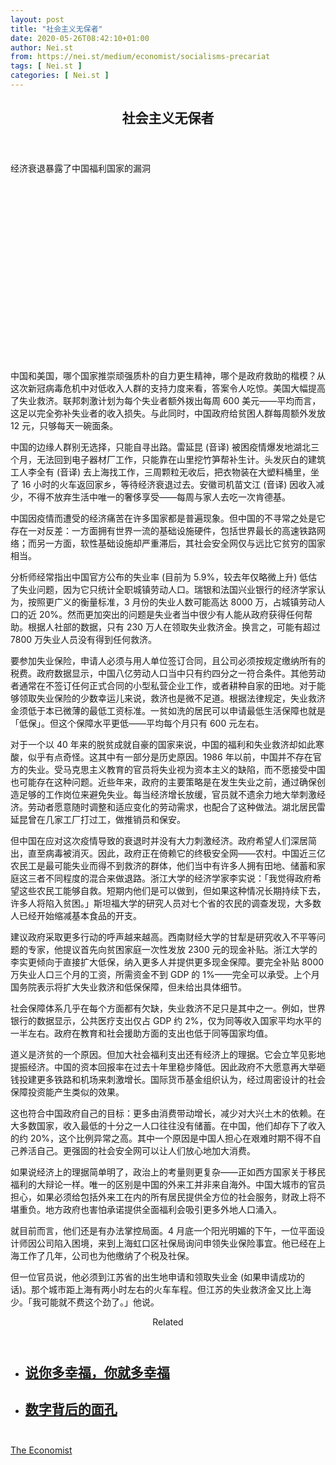 ```yaml
---
layout: post
title: "社会主义无保者"
date: 2020-05-26T08:42:10+01:00
author: Nei.st
from: https://nei.st/medium/economist/socialisms-precariat
tags: [ Nei.st ]
categories: [ Nei.st ]
---
```


<article class="post-20114 post type-post status-publish format-standard hentry category-economist" id="post-20114">
 <header class="page-header medium Archives">
  <div class="page-header__image">
  </div>
  <div class="page-header__content">
   <h1 class="page-title text-align-center">
    社会主义无保者
   </h1>
  </div>
 </header>
 <div class="entry-content aesop-entry-content" id="post-20114-content">
  <link as="font" crossorigin="anonymous" href="//cdn.jsdelivr.net/gh/0nd1jyU39XQ/_/glyph/font-face/0uIzqoZjSuJfvSBnvgXTcApMtcVhMcpr.woff" rel="preload" type="font/woff"/>
  <link as="font" crossorigin="anonymous" href="//cdn.jsdelivr.net/gh/0nd1jyU39XQ/_/glyph/font-face/1sTnSLZWDKucPX6SAk.woff" rel="preload" type="font/woff"/>
  <p class="blog-post__description">
   经济衰退暴露了中国福利国家的漏洞​
  </p>
  <span id="more-20114">
  </span>
  <div class="navigation__primary-inner">
   <a class="economist__link-logo" href="//nei.st/medium/economist">
   </a>
  </div>
  <div class="container img component-image">
   <div class="aspectRatioPlaceholder" style="padding-bottom:56.25%;height: 0;">
    <div class="progressiveMedia" data-height="720" data-width="1280">
     <img alt="" class="progressiveMedia-image" data-src="https://cdn.jsdelivr.net/gh/0nd1jyU39XQ/_/img/1/20200509_CND001_0.jpg" src="https://cdn.jsdelivr.net/gh/0nd1jyU39XQ/_/img/1/20200509_CND001_0.jpg"/>
    </div>
   </div>
  </div>
  <p>
   中国和美国，哪个国家推崇顽强质朴的自力更生精神，哪个是政府救助的楷模？从这次新冠病毒危机中对低收入人群的支持力度来看，答案令人吃惊。美国大幅提高了失业救济。联邦刺激计划为每个失业者额外拨出每周 600 美元——平均而言，这足以完全弥补失业者的收入损失。与此同时，中国政府给贫困人群每周额外发放 12 元，只够每天一碗面条。
  </p>
  <p>
   中国的边缘人群别无选择，只能自寻出路。雷延昆 (音译) 被困疫情爆发地湖北三个月，无法回到电子器材厂工作，只能靠在山里挖竹笋帮补生计。头发灰白的建筑工人李全有 (音译) 去上海找工作，三周颗粒无收后，把衣物装在大塑料桶里，坐了 16 小时的火车返回家乡，等待经济衰退过去。安徽司机苗文江 (音译) 因收入减少，不得不放弃生活中唯一的奢侈享受——每周与家人去吃一次肯德基。
  </p>
  <p>
   中国因疫情而遭受的经济痛苦在许多国家都是普遍现象。但中国的不寻常之处是它存在一对反差：一方面拥有世界一流的基础设施硬件，包括世界最长的高速铁路网络；而另一方面，软性基础设施却严重滞后，其社会安全网仅与远比它贫穷的国家相当。
  </p>
  <p>
   分析师经常指出中国官方公布的失业率 (目前为 5.9%，较去年仅略微上升) 低估了失业问题，因为它只统计全职城镇劳动人口。瑞银和法国兴业银行的经济学家认为，按照更广义的衡量标准，3 月份的失业人数可能高达 8000 万，占城镇劳动人口的近 20%。然而更加突出的问题是失业者当中很少有人能从政府获得任何帮助。根据人社部的数据，只有 230 万人在领取失业救济金。换言之，可能有超过 7800 万失业人员没有得到任何救济。
  </p>
  <p>
   要参加失业保险，申请人必须与用人单位签订合同，且公司必须按规定缴纳所有的税费。政府数据显示，中国八亿劳动人口当中只有约四分之一符合条件。其他劳动者通常在不签订任何正式合同的小型私营企业工作，或者耕种自家的田地。对于能够领取失业保险的少数幸运儿来说，救济也是微不足道。根据法律规定，失业救济金须低于本已微薄的最低工资标准。一贫如洗的居民可以申请最低生活保障也就是「低保」。但这个保障水平更低——平均每个月只有 600 元左右。
  </p>
  <div class="code-block code-block-1" style="margin: 8px 0; clear: both;">
   <div class="container ads_KbHEVhh8Rw">
    <div class="card card--blog post-sidebar">
     <div class="card-body">
      <div class="logo_ngcontent-kty-0">
      </div>
      <div class="iframe-blocker U6XAMK63Vh00WqvF2BacIQ">
       <div class="background-h60B">
       </div>
       <div class="WumZiPCS4MeMw4pxQ">
       </div>
      </div>
     </div>
     <div class="card-footer">
      <div class="card-footer-wrapper" layout="row bottom-left">
      </div>
     </div>
    </div>
   </div>
  </div>
  <p>
   对于一个以 40 年来的脱贫成就自豪的国家来说，中国的福利和失业救济却如此寒酸，似乎有点奇怪。这其中有一部分是历史原因。1986 年以前，中国并不存在官方的失业。受马克思主义教育的官员将失业视为资本主义的缺陷，而不愿接受中国也可能存在这种问题。近些年来，政府的主要策略是在发生失业之前，通过确保创造足够的工作岗位来避免失业。每当经济增长放缓，官员就不遗余力地大举刺激经济。劳动者愿意随时调整和适应变化的劳动需求，也配合了这种做法。湖北居民雷延昆曾在几家工厂打过工，做推销员和保安。
  </p>
  <p>
   但中国在应对这次疫情导致的衰退时并没有大力刺激经济。政府希望人们深居简出，直至病毒被消灭。因此，政府正在倚赖它的终极安全网——农村。中国近三亿农民工是最可能失业而得不到救济的群体，他们当中有许多人拥有田地、储蓄和家庭这三者不同程度的混合来做退路。浙江大学的经济学家李实说：「我觉得政府希望这些农民工能够自救。短期内他们是可以做到，但如果这种情况长期持续下去，许多人将陷入贫困。」斯坦福大学的研究人员对七个省的农民的调查发现，大多数人已经开始缩减基本食品的开支。
  </p>
  <p>
   建议政府采取更多行动的呼声越来越高。西南财经大学的甘犁是研究收入不平等问题的专家，他提议首先向贫困家庭一次性发放 2300 元的现金补贴。浙江大学的李实更倾向于直接扩大低保，纳入更多人并提供更多现金保障。要完全补贴 8000 万失业人口三个月的工资，所需资金不到 GDP 的 1%——完全可以承受。上个月国务院表示将扩大失业救济和低保保障，但未给出具体细节。
  </p>
  <p>
   社会保障体系几乎在每个方面都有欠缺，失业救济不足只是其中之一。例如，世界银行的数据显示，公共医疗支出仅占 GDP 约 2%，仅为同等收入国家平均水平的一半左右。政府在教育和社会援助方面的支出也低于同等国家均值。
  </p>
  <p>
   道义是济贫的一个原因。但加大社会福利支出还有经济上的理据。它会立竿见影地提振经济。中国的资本回报率在过去十年里稳步降低。因此政府不大愿意再大举砸钱投建更多铁路和机场来刺激增长。国际货币基金组织认为，经过周密设计的社会保障投资能产生类似的效果。
  </p>
  <p>
   这也符合中国政府自己的目标：更多由消费带动增长，减少对大兴土木的依赖。在大多数国家，收入最低的十分之一人口往往没有储蓄。在中国，他们却存下了收入的约 20%，这个比例异常之高。其中一个原因是中国人担心在艰难时期不得不自己养活自己。更强固的社会安全网可以让人们放心地加大消费。
  </p>
  <div class="code-block code-block-1" style="margin: 8px 0; clear: both;">
   <div class="container ads_KbHEVhh8Rw">
    <div class="card card--blog post-sidebar">
     <div class="card-body">
      <div class="logo_ngcontent-kty-0">
      </div>
      <div class="iframe-blocker U6XAMK63Vh00WqvF2BacIQ">
       <div class="background-h60B">
       </div>
       <div class="WumZiPCS4MeMw4pxQ">
       </div>
      </div>
     </div>
     <div class="card-footer">
      <div class="card-footer-wrapper" layout="row bottom-left">
      </div>
     </div>
    </div>
   </div>
  </div>
  <p>
   如果说经济上的理据简单明了，政治上的考量则更复杂——正如西方国家关于移民福利的大辩论一样。唯一的区别是中国的外来工并非来自海外。中国大城市的官员担心，如果必须给包括外来工在内的所有居民提供全方位的社会服务，财政上将不堪重负。地方政府也害怕承诺提供全面福利会吸引更多外地人口涌入。
  </p>
  <p>
   就目前而言，他们还是有办法掌控局面。4 月底一个阳光明媚的下午，一位平面设计师因公司陷入困境，来到上海虹口区社保局询问申领失业保险事宜。他已经在上海工作了几年，公司也为他缴纳了个税及社保。
  </p>
  <p>
   ​但一位官员说，他必须到江苏省的出生地申请和领取失业金 (如果申请成功的话)。那个城市距上海有两小时左右的火车车程。但江苏的失业救济金又比上海少。「我可能就不费这个劲了。」他说。
  </p>
  <section class="jsx-1092709871 collection">
   <header class="jsx-1092709871 container">
    <span class="jsx-65431776 text-icon text-right size-md spacing-xxtight weight-medium">
     <span class="jsx-65431776 text">
      <span class="jsx-1092709871">
       Related
      </span>
     </span>
    </span>
   </header>
   <ul class="jsx-1092709871 collection-list">
    <li class="jsx-1092709871">
     <section class="jsx-2013367371 container">
      <div class="jsx-2013367371 content no-cover type-collection">
       <div class="jsx-2013367371 left">
        <a class="jsx-2013367371" href="https://nei.st/medium/economist/the-pursuit-of-happiness">
         <h2 class="jsx-2996311878 sidebar">
          说你多幸福，你就多幸福
         </h2>
        </a>
       </div>
      </div>
     </section>
    </li>
    <li class="jsx-1092709871">
     <section class="jsx-2013367371 container">
      <div class="jsx-2013367371 content no-cover type-collection">
       <div class="jsx-2013367371 left">
        <a class="jsx-2013367371" href="https://nei.st/medium/economist/chaguan/putting-faces-to-the-numbers">
         <h2 class="jsx-2996311878 sidebar">
          数字背后的面孔
         </h2>
        </a>
       </div>
      </div>
     </section>
    </li>
   </ul>
  </section>
  <div class="container ag ah">
   <div class="fe n el">
    <a class="dt du bn bo bp bq br bs bt bu dv dw bx by dx dy" href="https://nei.st/medium/economist?source=https://www.economist.com/china/2020/05/09/a-slump-exposes-holes-in-chinas-welfare-state" rel="noopener noreferrer nofollow">
     <div class="c ff fg ag ah fh el fi fj ce fk fl fm fn fo fp fq fr fs ft fu">
      <div class="bs em en eo ep eq fv ah fw fg ag bm eu fx q fy fz p ac">
      </div>
     </div>
    </a>
   </div>
  </div>
  <div class="code-block code-block-2" style="margin: 8px 0; clear: both;">
   <br/>
   <div class="container ads_KbHEVhh8Rw">
    <div class="card card--blog post-sidebar">
     <div class="card-body">
      <div class="logo_ngcontent-kty-0">
      </div>
      <div class="iframe-blocker U6XAMK63Vh00WqvF2BacIQ">
       <div class="background-h60B">
       </div>
       <div class="WumZiPCS4MeMw4pxQ">
       </div>
      </div>
     </div>
     <div class="card-footer">
      <div class="card-footer-wrapper" layout="row bottom-left">
      </div>
     </div>
    </div>
   </div>
  </div>
 </div>
 <footer class="entry-footer">
  <div class="categories icon-link">
   <a href="https://nei.st/category/medium/economist" rel="category tag">
    The Economist
   </a>
  </div>
 </footer>
</article>

